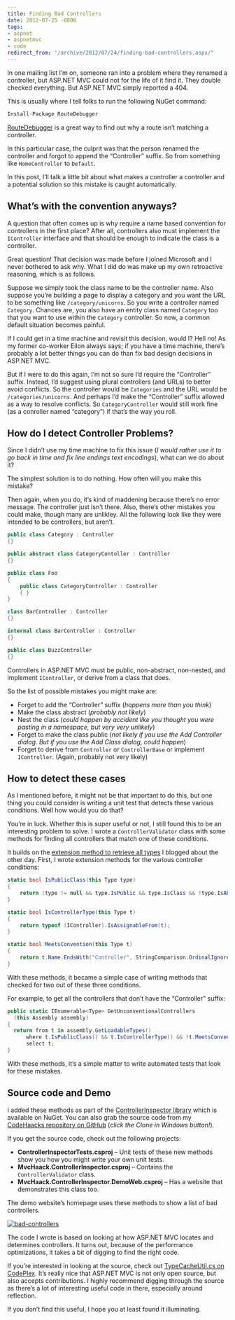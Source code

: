 ```yaml
---
title: Finding Bad Controllers
date: 2012-07-25 -0800
tags:
- aspnet
- aspnetmvc
- code
redirect_from: "/archive/2012/07/24/finding-bad-controllers.aspx/"
---
```


In one mailing list I’m on, someone ran into a problem where they
renamed a controller, but ASP.NET MVC could not for the life of it find
it. They double checked everything. But ASP.NET MVC simply reported a
404.

This is usually where I tell folks to run the following NuGet command:

```csharp
Install-Package RouteDebugger
```

[RouteDebugger](https://haacked.com/archive/2011/04/13/routedebugger-2.aspx "RouteDebugger")
is a great way to find out why a route isn’t matching a controller.

In this particular case, the culprit was that the person renamed the
controller and forgot to append the “Controller” suffix. So from
something like `HomeController` to `Default`.

In this post, I’ll talk a little bit about what makes a controller a
controller and a potential solution so this mistake is caught
automatically.

What’s with the convention anyways?
-----------------------------------

A question that often comes up is why require a name based convention
for controllers in the first place? After all, controllers also must
implement the `IController` interface and that should be enough to
indicate the class is a controller.

Great question! That decision was made before I joined Microsoft and I
never bothered to ask why. What I did do was make up my own retroactive
reasoning, which is as follows.

Suppose we simply took the class name to be the controller name. Also
suppose you’re building a page to display a category and you want the
URL to be something like `/category/unicorns`. So you write a controller
named `Category`. Chances are, you also have an entity class named
`Category` too that you want to use within the `Category` controller. So
now, a common default situation becomes painful.

If I could get in a time machine and revisit this decision, would I?
Hell no! As my former co-worker Eilon always says; if you have a time
machine, there’s probably a lot better things you can do than fix bad
design decisions in ASP.NET MVC.

But if I were to do this again, I’m not so sure I’d require the
“Controller” suffix. Instead, I’d suggest using plural controllers (and
URLs) to better avoid conflicts. So the controller would be `Categories`
and the URL would be `/categories/unicorns`. And perhaps I’d make the
“Controller” suffix allowed as a way to resolve conflicts. So
`CategoryController` would still work fine (as a conroller named
“category”) if that’s the way you roll.

How do I detect Controller Problems?
------------------------------------

Since I didn’t use my time machine to fix this issue (*I would rather
use it to go back in time and fix line endings text encodings*), what
can we do about it?

The simplest solution is to do nothing. How often will you make this
mistake?

Then again, when you do, it’s kind of maddening because there’s no error
message. The controller just isn’t there. Also, there’s other mistakes
you could make, though many are unlikley. All the following look like
they were intended to be controllers, but aren’t.

```csharp
public class Category : Controller
{}

public abstract class CategoryContoller : Controller
{}

public class Foo 
{
    public class CategoryController : Controller 
    { }
}

class BarController : Controller
{}

internal class BarController : Controller
{}

public class BuzzController
{}
```

Controllers in ASP.NET MVC must be public, non-abstract, non-nested, and
implement `IController`, or derive from a class that does.

So the list of possible mistakes you might make are:

-   Forget to add the “Controller” suffix (*happens more than you
    think*)
-   Make the class abstract (*probably not likely*)
-   Nest the class (*could happen by accident like you thought you were
    pasting in a namespace, but very very unlikely*)
-   Forget to make the class public (*not likely if you use the Add
    Controller dialog. But if you use the Add Class dialog, could
    happen*)
-   Forget to derive from `Controller` or `ControllerBase` or implement
    `IController`. (Again, probably not very likely)

How to detect these cases
-------------------------

As I mentioned before, it might not be that important to do this, but
one thing you could consider is writing a unit test that detects these
various conditions. Well how would you do that?

You’re in luck. Whether this is super useful or not, I still found this
to be an interesting problem to solve. I wrote a `ControllerValidator`
class with some methods for finding all controllers that match one of
these conditions.

It builds on the [extension method to retrieve all
types](https://haacked.com/archive/2012/07/23/get-all-types-in-an-assembly.aspx "Get all types in an assembly")
I blogged about the other day. First, I wrote extension methods for the
various controller conditions:

```csharp
static bool IsPublicClass(this Type type)
{
    return (type != null && type.IsPublic && type.IsClass && !type.IsAbstract);
}

static bool IsControllerType(this Type t)
{
    return typeof (IController).IsAssignableFrom(t);
}

static bool MeetsConvention(this Type t)
{
    return t.Name.EndsWith("Controller", StringComparison.OrdinalIgnoreCase);
}
```

With these methods, it became a simple case of writing methods that
checked for two out of these three conditions.

For example, to get all the controllers that don’t have the “Controller”
suffix:

```csharp
public static IEnumerable<Type> GetUnconventionalControllers
  (this Assembly assembly)
{
  return from t in assembly.GetLoadableTypes()
      where t.IsPublicClass() && t.IsControllerType() && !t.MeetsConvention()
      select t;
}
```

With these methods, it’s a simple matter to write automated tests that
look for these mistakes.

Source code and Demo
--------------------

I added these methods as part of the [ControllerInspector
library](https://haacked.com/archive/2011/08/10/writing-an-asp-net-mvc-controller-inspector.aspx "ControllerInspector")
which is available on NuGet. You can also grab the source code from my
[CodeHaacks repository on
GitHub](https://github.com/Haacked/CodeHaacks "CodeHaacks") (*click the
Clone in Windows button!*).

If you get the source code, check out the following projects:

-   **ControllerInspectorTests.csproj** – Unit tests of these new
    methods show you how you might write your own unit tests.
-   **MvcHaack.ControllerInspector.csproj** – Contains the
    `ControllerValidator` class.
-   **MvcHaack.ControllerInspector.DemoWeb.csproj** – Has a website that
    demonstrates this class too.

The demo website’s homepage uses these methods to show a list of bad
controllers.

[![bad-controllers](https://haacked.com/images/haacked_com/WindowsLiveWriter/b185f9b53b5b_11FC8/bad-controllers_thumb.png "bad-controllers")](https://haacked.com/images/haacked_com/WindowsLiveWriter/b185f9b53b5b_11FC8/bad-controllers_2.png)

The code I wrote is based on looking at how ASP.NET MVC locates and
determines controllers. It turns out, because of the performance
optimizations, it takes a bit of digging to find the right code.

If you’re interested in looking at the source, check out
[TypeCacheUtil.cs on
CodePlex](http://aspnetwebstack.codeplex.com/SourceControl/changeset/view/eecfe803d31d#src%2fSystem.Web.Mvc%2fTypeCacheUtil.cs "TypeCacheUtil.cs").
It’s really nice that ASP.NET MVC is not only open source, but also
accepts contributions. I highly recommend digging through the source as
there’s a lot of interesting useful code in there, especially around
reflection.

If you don’t find this useful, I hope you at least found it
illuminating.

